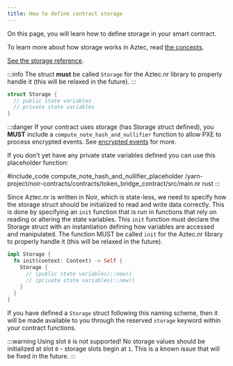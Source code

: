 ```yaml
---
title: How to define contract storage
---
```


On this page, you will learn how to define storage in your smart contract.

To learn more about how storage works in Aztec, read [the concepts](../../../../learn/concepts/storage/storage_slots.md).

[See the storage reference](../../references/storage/main.md).

:::info
The struct **must** be called `Storage` for the Aztec.nr library to properly handle it (this will be relaxed in the future).
:::

```rust
struct Storage {
  // public state variables
  // private state variables
}
```

:::danger
If your contract uses storage (has Storage struct defined), you **MUST** include a `compute_note_hash_and_nullifier` function to allow PXE to process encrypted events. See [encrypted events](../events/emit_event.md#successfully-process-the-encrypted-event) for more.

If you don't yet have any private state variables defined you can use this placeholder function:

#include_code compute_note_hash_and_nullifier_placeholder /yarn-project/noir-contracts/contracts/token_bridge_contract/src/main.nr rust
:::

Since Aztec.nr is written in Noir, which is state-less, we need to specify how the storage struct should be initialized to read and write data correctly. This is done by specifying an `init` function that is run in functions that rely on reading or altering the state variables. This `init` function must declare the Storage struct with an instantiation defining how variables are accessed and manipulated. The function MUST be called `init` for the Aztec.nr library to properly handle it (this will be relaxed in the future).

```rust
impl Storage {
  fn init(context: Context) -> Self {
    Storage {
      // (public state variables)::new()
      // (private state variables)::new()
    }
  }
}
```

If you have defined a `Storage` struct following this naming scheme, then it will be made available to you through the reserved `storage` keyword within your contract functions.

:::warning Using slot `0` is not supported!
No storage values should be initialized at slot `0` - storage slots begin at `1`. This is a known issue that will be fixed in the future.
:::
